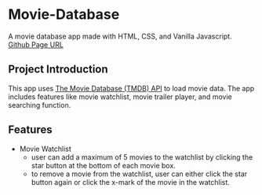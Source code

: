 # Movie-Database
A movie database app made with HTML, CSS, and Vanilla Javascript.  
[Github Page URL](https://cclemonnn.github.io/Movie-Database/)  
  
## Project Introduction
This app uses [The Movie Database (TMDB) API](https://www.themoviedb.org/documentation/api) to load movie data. The app includes features like movie watchlist, 
movie trailer player, and movie searching function. 
  
## Features
- Movie Watchlist
  - user can add a maximum of 5 movies to the watchlist by clicking the star button at the bottom of each movie box.
  - to remove a movie from the watchlist, user can either click the star button again or click the x-mark of the movie in the watchlist.
